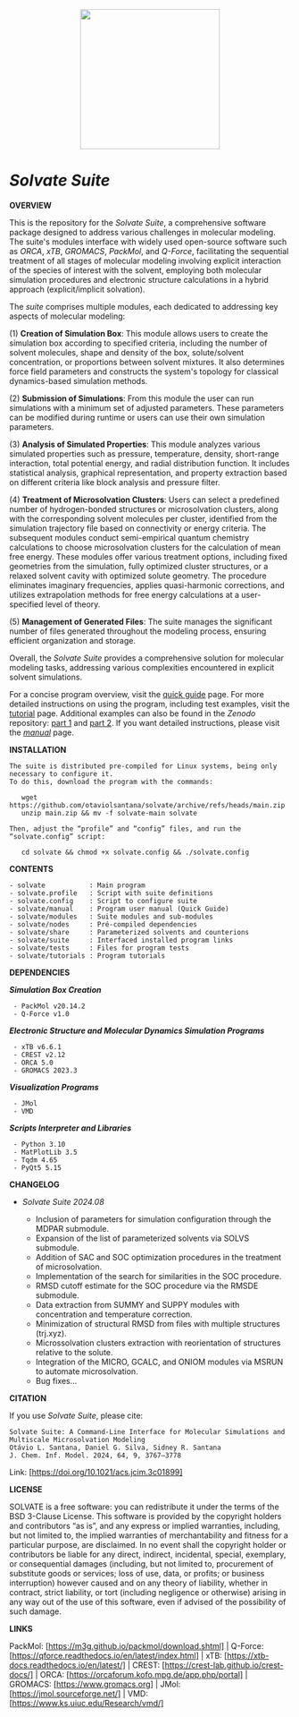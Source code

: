 <div align="center">
<img src="https://user-images.githubusercontent.com/69423088/253824433-a6b55273-b084-4283-a0b6-b8d40bc52890.png" width="250px"/>
</div>

# _**Solvate Suite**_

**OVERVIEW**

This is the repository for the _Solvate Suite_, a comprehensive software package designed to address various challenges in molecular modeling. The suite's modules interface with widely used open-source software such as _ORCA_, _xTB_, _GROMACS_, _PackMol_, and _Q-Force_, facilitating the sequential treatment of all stages of molecular modeling involving explicit interaction of the species of interest with the solvent, employing both molecular simulation procedures and electronic structure calculations in a hybrid approach (explicit/implicit solvation).

The _suite_ comprises multiple modules, each dedicated to addressing key aspects of molecular modeling:

(1) **Creation of Simulation Box**: This module allows users to create the simulation box according to specified criteria, including the number of solvent molecules, shape and density of the box, solute/solvent concentration, or proportions between solvent mixtures. It also determines force field parameters and constructs the system's topology for classical dynamics-based simulation methods.

(2) **Submission of Simulations**: From this module the user can run simulations with a minimum set of adjusted parameters. These parameters can be modified during runtime or users can use their own simulation parameters.

(3) **Analysis of Simulated Properties**: This module analyzes various simulated properties such as pressure, temperature, density, short-range interaction, total potential energy, and radial distribution function. It includes statistical analysis, graphical representation, and property extraction based on different criteria like block analysis and pressure filter.

(4) **Treatment of Microsolvation Clusters**: Users can select a predefined number of hydrogen-bonded structures or microsolvation clusters, along with the corresponding solvent molecules per cluster, identified from the simulation trajectory file based on connectivity or energy criteria. The subsequent modules conduct semi-empirical quantum chemistry calculations to choose microsolvation clusters for the calculation of mean free energy. These modules offer various treatment options, including fixed geometries from the simulation, fully optimized cluster structures, or a relaxed solvent cavity with optimized solute geometry. The procedure eliminates imaginary frequencies, applies quasi-harmonic corrections, and utilizes extrapolation methods for free energy calculations at a user-specified level of theory.

(5) **Management of Generated Files**: The suite manages the significant number of files generated throughout the modeling process, ensuring efficient organization and storage.

Overall, the _Solvate Suite_ provides a comprehensive solution for molecular modeling tasks, addressing various complexities encountered in explicit solvent simulations.

For a concise program overview, visit the [quick guide](https://github.com/otaviolsantana/solvate/tree/main/manual) page. For more detailed instructions on using the program, including test examples, visit the [tutorial](https://github.com/otaviolsantana/solvate/tree/main/tutorials) page. Additional examples can also be found in the _Zenodo_ repository: [part 1](https://doi.org/10.5281/zenodo.8110727) and [part 2](https://doi.org/10.5281/zenodo.10073747). If you want detailed instructions, please visit the [_manual_](https://otaviolsantana.github.io/solvate/) page.

**INSTALLATION**

	The suite is distributed pre-compiled for Linux systems, being only necessary to configure it.
	To do this, download the program with the commands:

   	   wget https://github.com/otaviolsantana/solvate/archive/refs/heads/main.zip
   	   unzip main.zip && mv -f solvate-main solvate

 	Then, adjust the “profile” and “config” files, and run the “solvate.config” script:

	   cd solvate && chmod +x solvate.config && ./solvate.config
 
**CONTENTS**

	- solvate           : Main program
	- solvate.profile   : Script with suite definitions
	- solvate.config    : Script to configure suite
	- solvate/manual    : Program user manual (Quick Guide)
	- solvate/modules   : Suite modules and sub-modules
	- solvate/nodes     : Pré-compiled dependencies
	- solvate/share     : Parameterized solvents and counterions
	- solvate/suite     : Interfaced installed program links
	- solvate/tests     : Files for program tests
	- solvate/tutorials : Program tutorials

**DEPENDENCIES**

   ***Simulation Box Creation***

     - PackMol v20.14.2
     - Q-Force v1.0

   ***Electronic Structure and Molecular Dynamics Simulation Programs***

     - xTB v6.6.1
     - CREST v2.12
     - ORCA 5.0
     - GROMACS 2023.3

   ***Visualization Programs***

     - JMol
     - VMD

   ***Scripts Interpreter and Libraries***

     - Python 3.10
     - MatPlotLib 3.5
     - Tqdm 4.65
     - PyQt5 5.15

**CHANGELOG**

* _Solvate Suite 2024.08_
 
	- Inclusion of parameters for simulation configuration through the MDPAR submodule.
	- Expansion of the list of parameterized solvents via SOLVS submodule.
	- Addition of SAC and SOC optimization procedures in the treatment of microsolvation.
	- Implementation of the search for similarities in the SOC procedure.
 	- RMSD cutoff estimate for the SOC procedure via the RMSDE submodule.
 	- Data extraction from SUMMY and SUPPY modules with concentration and temperature correction.
   	- Minimization of structural RMSD from files with multiple structures (trj.xyz).
  	- Microssolvation clusters extraction with reorientation of structures relative to the solute.
	- Integration of the MICRO, GCALC, and ONIOM modules via MSRUN to automate microsolvation.
 	- Bug fixes...

**CITATION**

If you use _Solvate Suite_, please cite:

	Solvate Suite: A Command-Line Interface for Molecular Simulations and Multiscale Microsolvation Modeling
 	Otávio L. Santana, Daniel G. Silva, Sidney R. Santana
	J. Chem. Inf. Model. 2024, 64, 9, 3767–3778

Link: [https://doi.org/10.1021/acs.jcim.3c01899]

**LICENSE**

SOLVATE is a free software: you can redistribute it under the terms of the BSD 3-Clause License. This software is provided by the copyright holders and contributors “as is”, and any express or implied warranties, including, but not limited to, the implied warranties of merchantability and fitness for a particular purpose, are disclaimed. In no event shall the copyright holder or contributors be liable for any direct, indirect, incidental, special, exemplary, or consequential damages (including, but not limited to, procurement of substitute goods or services; loss of use, data, or profits; or business interruption) however caused and on any theory of liability, whether in contract, strict liability, or tort (including negligence or otherwise) arising in any way out of the use of this software, even if advised of the possibility of such damage.

**LINKS**

PackMol: [https://m3g.github.io/packmol/download.shtml] | Q-Force: [https://qforce.readthedocs.io/en/latest/index.html] | xTB: [https://xtb-docs.readthedocs.io/en/latest/] | CREST: [https://crest-lab.github.io/crest-docs/] | ORCA: [https://orcaforum.kofo.mpg.de/app.php/portal] | GROMACS:  [https://www.gromacs.org] | JMol: [https://jmol.sourceforge.net/] | VMD: [https://www.ks.uiuc.edu/Research/vmd/]

